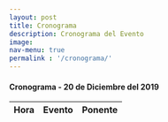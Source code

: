 ```yaml
---
layout: post
title: Cronograma
description: Cronograma del Evento
image: 
nav-menu: true
permalink : '/cronograma/'
---
```


<h4>Cronograma - 20 de Diciembre del 2019</h4>
<div class="table-wrapper">
	<table>
		<thead>
			<tr>
				<th>Hora</th>
				<th>Evento</th>
				<th>Ponente</th>
			</tr>
		</thead>
		<tbody id="tableCron">
		</tbody>
	</table>
</div>

<script type="text/javascript">

function populateThis(data){
	let imageURL = "";
	let expositorName = "";
	let topic = "";
	let bio = "";
	let templateText = ""
	let fullBioLink = "";

	let current = null;
	data = JSON.parse(data)
	for (let ii = 0; ii < data.length; ii++){
		current = data[ii]

		hora = current["0"];
		evento = current["1"];
		ponente = current["2"];

		altTemp = `
			<tr>
				<td>${hora}</td>
				<td>${evento}</td>
				<td>${ponente}</td>
			</tr>
			`

		templateText += altTemp;
	}
	document.querySelector('#tableCron').innerHTML = templateText
}

<<<<<<< HEAD
loadJSON(populateThis, "https://gist.githubusercontent.com/seccperu/03c78edf094b280e6011648f9c0d3bbd/raw/7fb964867c77c0017232378f5059ba0d1fa610e7/cronograma.JSON");
=======
loadJSON(populateThis, "https://gist.githubusercontent.com/seccperu/03c78edf094b280e6011648f9c0d3bbd/raw/dbf3f49fd98741e95af7681adde7b83eb7daabaf/cronograma.JSON");
>>>>>>> 85a65dfbe18e86de62ae36d225d667bb951f4511
</script>

